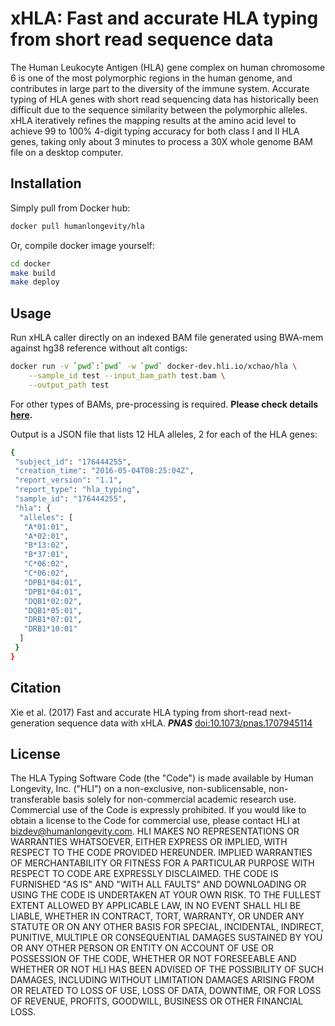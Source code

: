 xHLA: Fast and accurate HLA typing from short read sequence data
================================================================
The Human Leukocyte Antigen (HLA) gene complex on human chromosome
6 is one of the most polymorphic regions in the human
genome, and contributes in large part to the diversity of the immune
system. Accurate typing of HLA genes with short read sequencing
data has historically been difficult due to the sequence similarity between
the polymorphic alleles.  xHLA iteratively refines the mapping results at
the amino acid level to achieve 99 to 100% 4-digit typing accuracy for both
class I and II HLA genes, taking only about 3 minutes to process a 30X
whole genome BAM file on a desktop computer.

Installation
------------
Simply pull from Docker hub:

```bash
docker pull humanlongevity/hla
```

Or, compile docker image yourself:

```bash
cd docker
make build
make deploy
```

Usage
-----
Run xHLA caller directly on an indexed BAM file generated using
BWA-mem against hg38 reference without alt contigs:

```bash
docker run -v `pwd`:`pwd` -w `pwd` docker-dev.hli.io/xchao/hla \
    --sample_id test --input_bam_path test.bam \
    --output_path test
```

For other types of BAMs, pre-processing is required. **Please check details
[here](https://github.com/humanlongevity/HLA/wiki/BAMs-compatible-with-xHLA).**

Output is a JSON file that lists 12 HLA alleles, 2 for each of the HLA genes:

```bash
{
 "subject_id": "176444255",
 "creation_time": "2016-05-04T08:25:04Z",
 "report_version": "1.1",
 "report_type": "hla_typing",
 "sample_id": "176444255",
 "hla": {
  "alleles": [
   "A*01:01",
   "A*02:01",
   "B*13:02",
   "B*37:01",
   "C*06:02",
   "C*06:02",
   "DPB1*04:01",
   "DPB1*04:01",
   "DQB1*02:02",
   "DQB1*05:01",
   "DRB1*07:01",
   "DRB1*10:01"
  ]
 }
}
```

Citation
--------
Xie et al. (2017) Fast and accurate HLA typing from short-read next-generation
sequence data with xHLA.
***PNAS***
[doi:10.1073/pnas.1707945114](http://www.pnas.org/content/early/2017/06/27/1707945114)

License
-------
The HLA Typing Software Code (the "Code") is made available by Human
Longevity, Inc. ("HLI") on a non-exclusive, non-sublicensable,
non-transferable basis solely for non-commercial academic research use.
Commercial use of the Code is expressly prohibited.  If you would like to obtain
a license to the Code for commercial use, please contact HLI at
bizdev@humanlongevity.com.  HLI MAKES NO REPRESENTATIONS OR WARRANTIES
WHATSOEVER, EITHER EXPRESS OR IMPLIED, WITH RESPECT TO THE CODE PROVIDED
HEREUNDER. IMPLIED WARRANTIES OF MERCHANTABILITY OR FITNESS FOR A PARTICULAR
PURPOSE WITH RESPECT TO CODE ARE EXPRESSLY DISCLAIMED. THE CODE IS FURNISHED
"AS IS" AND "WITH ALL FAULTS" AND DOWNLOADING OR USING THE CODE
IS UNDERTAKEN AT YOUR OWN RISK.  TO THE FULLEST EXTENT ALLOWED BY APPLICABLE
LAW, IN NO EVENT SHALL HLI BE LIABLE, WHETHER IN CONTRACT, TORT, WARRANTY, OR
UNDER ANY STATUTE OR ON ANY OTHER BASIS FOR SPECIAL, INCIDENTAL, INDIRECT,
PUNITIVE, MULTIPLE OR CONSEQUENTIAL DAMAGES SUSTAINED BY YOU OR ANY OTHER PERSON
OR ENTITY ON ACCOUNT OF USE OR POSSESSION OF THE CODE, WHETHER OR NOT
FORESEEABLE AND WHETHER OR NOT HLI HAS BEEN ADVISED OF THE POSSIBILITY OF SUCH
DAMAGES, INCLUDING WITHOUT LIMITATION DAMAGES ARISING FROM OR RELATED TO LOSS OF
USE, LOSS OF DATA, DOWNTIME, OR FOR LOSS OF REVENUE, PROFITS, GOODWILL, BUSINESS
OR OTHER FINANCIAL LOSS.
